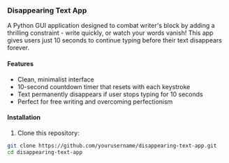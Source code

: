 ### Disappearing Text App

A Python GUI application designed to combat writer's block by adding a thrilling constraint - write quickly, or watch your words vanish! This app gives users just 10 seconds to continue typing before their text disappears forever.

#### Features
- Clean, minimalist interface
- 10-second countdown timer that resets with each keystroke
- Text permanently disappears if user stops typing for 10 seconds
- Perfect for free writing and overcoming perfectionism

#### Installation
1. Clone this repository:
```bash
git clone https://github.com/yourusername/disappearing-text-app.git
cd disappearing-text-app
